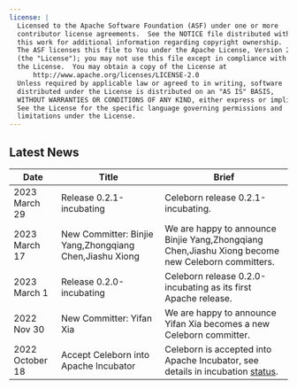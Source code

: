 ```yaml
---
license: |
  Licensed to the Apache Software Foundation (ASF) under one or more
  contributor license agreements.  See the NOTICE file distributed with
  this work for additional information regarding copyright ownership.
  The ASF licenses this file to You under the Apache License, Version 2.0
  (the "License"); you may not use this file except in compliance with
  the License.  You may obtain a copy of the License at
      http://www.apache.org/licenses/LICENSE-2.0
  Unless required by applicable law or agreed to in writing, software
  distributed under the License is distributed on an "AS IS" BASIS,
  WITHOUT WARRANTIES OR CONDITIONS OF ANY KIND, either express or implied.
  See the License for the specific language governing permissions and
  limitations under the License.
---
```


## Latest News

| Date            | Title                                                   | Brief                                                                                           |
|-----------------|---------------------------------------------------------|-------------------------------------------------------------------------------------------------|
| 2023 March 29   | Release 0.2.1-incubating                                | Celeborn release 0.2.1-incubating.                                                              |
| 2023 March 17   | New Committer: Binjie Yang,Zhongqiang Chen,Jiashu Xiong | We are happy to announce Binjie Yang,Zhongqiang Chen,Jiashu Xiong become new Celeborn committers. |
| 2023 March 1    | Release 0.2.0-incubating                                | Celeborn release 0.2.0-incubating as its first Apache release.                                  |
| 2022 Nov 30     | New Committer: Yifan Xia                                | We are happy to announce Yifan Xia becomes a new Celeborn committer.                            |
| 2022 October 18 | Accept Celeborn into Apache Incubator                   | Celeborn is accepted into Apache Incubator, see details in incubation [status](https://incubator.apache.org/projects/celeborn). |